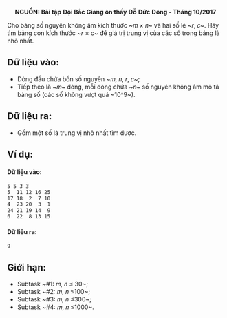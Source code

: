 **<center>NGUỒN: Bài tập Đội Bắc Giang ôn thầy Đỗ Đức Đông - Tháng 10/2017</center>**

Cho bảng số nguyên không âm kích thước ~𝑚 × 𝑛~ và hai số lẻ ~𝑟, 𝑐~. Hãy tìm bảng con kích thước ~𝑟 × c~ để giá trị trung vị của các số trong bảng là nhỏ nhất.


## Dữ liệu vào:
- Dòng đầu chứa bốn số nguyên ~𝑚, 𝑛, 𝑟, 𝑐~;
- Tiếp theo là ~𝑚~ dòng, mỗi dòng chứa ~𝑛~ số nguyên không âm mô tả bảng số (các số không vượt quá ~10^9~).

## Dữ liệu ra:
- Gồm một số là trung vị nhỏ nhất tìm được.

## Ví dụ:
#### Dữ liệu vào:
```
5 5 3 3
5  11 12 16 25
17 18  2  7 10
4  23 20  3  1
24 21 19 14  9
6  22  8 13 15
```

#### Dữ liệu ra:
```
9
```

## Giới hạn:
- Subtask ~\#1: 𝑚, 𝑛 ≤ 30~;
- Subtask ~\#2: 𝑚, 𝑛 ≤100~;
- Subtask ~\#3: 𝑚, 𝑛 ≤300~;
- Subtask ~\#4: 𝑚, 𝑛 ≤1000~.